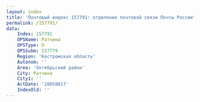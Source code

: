 ```yaml
---
layout: index
title: 'Почтовый индекс 157791: отделение почтовой связи Почты России'
permalink: /157791/
data:
    Index: 157791
    OPSName: Ратчина
    OPSType: О
    OPSSubm: 157779
    Region: 'Костромская область'
    Autonom: ''
    Area: 'Октябрьский район'
    City: Ратчина
    City1: ''
    ActDate: '20050817'
    IndexOld: ''
---
```

